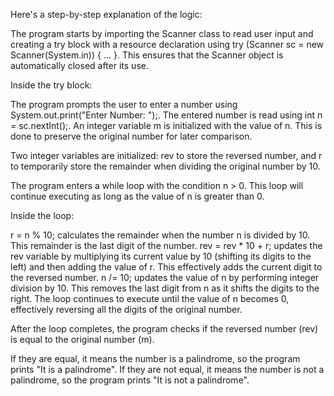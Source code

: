 Here's a step-by-step explanation of the logic:

The program starts by importing the Scanner class to read user input and creating a try block with a resource declaration using try (Scanner sc = new Scanner(System.in)) { ... }. This ensures that the Scanner object is automatically closed after its use.

Inside the try block:

The program prompts the user to enter a number using System.out.print("Enter Number: ");.
The entered number is read using int n = sc.nextInt();.
An integer variable m is initialized with the value of n. This is done to preserve the original number for later comparison.

Two integer variables are initialized: rev to store the reversed number, and r to temporarily store the remainder when dividing the original number by 10.

The program enters a while loop with the condition n > 0. This loop will continue executing as long as the value of n is greater than 0.

Inside the loop:

r = n % 10; calculates the remainder when the number n is divided by 10. This remainder is the last digit of the number.
rev = rev * 10 + r; updates the rev variable by multiplying its current value by 10 (shifting its digits to the left) and then adding the value of r. This effectively adds the current digit to the reversed number.
n /= 10; updates the value of n by performing integer division by 10. This removes the last digit from n as it shifts the digits to the right.
The loop continues to execute until the value of n becomes 0, effectively reversing all the digits of the original number.

After the loop completes, the program checks if the reversed number (rev) is equal to the original number (m).

If they are equal, it means the number is a palindrome, so the program prints "It is a palindrome".
If they are not equal, it means the number is not a palindrome, so the program prints "It is not a palindrome".
